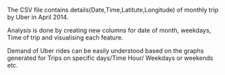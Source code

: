 The CSV file contains details(Date,Time,Latitute,Longitude) of monthly trip by Uber in April 2014.

Analysis is done by creating new columns for date of month, weekdays, Time of trip and visualising each feature.

Demand of Uber rides can be easily understood based on the graphs generated for Trips on specific days/Time Hour/ Weekdays or weekends etc.



